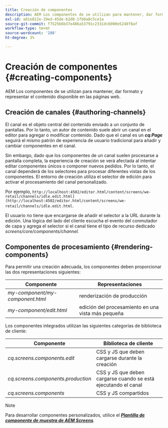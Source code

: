 ```yaml
---
title: Creación de componentes
description: AEM Los componentes de se utilizan para mantener, dar formato y representar el contenido disponible en las páginas web. Siga esta página para obtener más información sobre la creación de canales y el procesamiento de componentes.
exl-id: a81e812e-29ed-45de-b2d0-1fb0a8c5ce1a
source-git-commit: f7525b6b37e486a53791c2331dc6000e5248f8af
workflow-type: tm+mt
source-wordcount: '288'
ht-degree: 3%

---
```


# Creación de componentes {#creating-components}

AEM Los componentes de se utilizan para mantener, dar formato y representar el contenido disponible en las páginas web.

## Creación de canales {#authoring-channels}

El canal es el objeto central del contenido enviado a un conjunto de pantallas. Por lo tanto, un autor de contenido suele abrir un canal en el editor para agregar o modificar contenido. Dado que el canal es un ***cq:Page*** seguirá el mismo patrón de experiencia de usuario tradicional para añadir y cambiar componentes en el canal.

Sin embargo, dado que los componentes de un canal suelen procesarse a pantalla completa, la experiencia de creación se verá afectada al intentar editar componentes únicos o componer nuevos pedidos. Por lo tanto, el canal dependerá de los selectores para procesar diferentes vistas de los componentes. El entorno de creación utiliza el selector de edición para activar el procesamiento del canal personalizado.

Por ejemplo, `http://localhost:4502/editor.html/content/screens/we-retail/channels/idle.edit.html](http://localhost:4502/editor.html/content/screens/we-retail/channels/idle.edit.html`. 

El usuario no tiene que encargarse de añadir el selector a la URL durante la edición. Una lógica del lado del cliente escucha el evento del conmutador de capa y agrega el selector si el canal tiene el tipo de recurso dedicado *screens/core/components/channel.*

## Componentes de procesamiento {#rendering-components}

Para permitir una creación adecuada, los componentes deben proporcionar las dos representaciones siguientes:

| **Componente** | **Representaciones** |
|---|---|
| *my-component/my-component.html* | renderización de producción |
| *my-component/edit.html* | edición del procesamiento en una vista más pequeña |

Los componentes integrados utilizan las siguientes categorías de biblioteca de cliente:

| **Componente** | **Biblioteca de cliente** |
|---|---|
| *cq.screens.components.edit* | CSS y JS que deben cargarse durante la creación |
| *cq.screens.components.production* | CSS y JS que deben cargarse cuando se está ejecutando el canal |
| *cq.screens.components* | CSS y JS compartidos |

>[!NOTE]
>
>Para desarrollar componentes personalizados, utilice el ***[Plantilla de componente de muestra de AEM Screens](https://github.com/Adobe-Marketing-Cloud/aem-screens-component-template)***.
